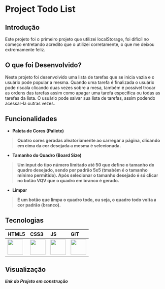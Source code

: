 <h1>Project Todo List</h1>

<h2>Introdução</h2>

<p>Este projeto foi o primeiro projeto que utilizei localStorage, foi dificíl no começo entretando acredito que o utilizei corretamente, o que me deixou extremamente feliz.<p>

<h2>O que foi Desenvolvido?</h2>

<p>Neste projeto foi desenvolvido uma lista de tarefas que se inicia vazia e o usuário pode popular a mesma. Quando uma tarefa é finalizada o usuário pode riscala clicando duas vezes sobre a mesa, também é possível trocar as ordens das tarefas assim como apagar uma tarefa específica ou todas as tarefas da lista. O usuário pode salvar sua lista de tarefas, assim podendo acessar-la outras vezes.</p>

<h2>Funcionalidades</h2>

<ul><li><strong>Paleta de Cores (Pallete)</stong></li></ul>
<blockquote>
<p>Quatro cores geradas aleatoriamente ao carregar a página, clicando em cima da cor desejada a mesma é selecionada.</p>
</blockquote>

<ul><li><strong>Tamanho do Quadro (Board Size)</stong></li></ul>
<blockquote>
<p>Um input do tipo número limitado até 50 que define o tamanho do quadro desejado, sendo por padrão 5x5 (tmabém é o tamanho mínimo permitido). Após selecionar o tamanho desejado é só clicar no botão VQV que o quadro em branco é gerado.</p>
</blockquote>

<ul><li><strong>Limpar</stong></li></ul>
<blockquote>
<p>É um botão que limpa o quadro todo, ou seja, o quadro todo volta a cor padrão (branco).</p>
</blockquote>

<h2>Tecnologias</h2>

| HTML5 | CSS3 | JS | GIT |
| :-- | :-- | :-- | :-- |
| <img src="https://cdn.jsdelivr.net/gh/devicons/devicon/icons/html5/html5-original.svg" width="50" height="50"/> | <img src="https://cdn.jsdelivr.net/gh/devicons/devicon/icons/css3/css3-original.svg" width="50" height="50" /> | <img src="https://cdn.jsdelivr.net/gh/devicons/devicon/icons/javascript/javascript-original.svg" width="50" height="50" /> | <img src="https://cdn.jsdelivr.net/gh/devicons/devicon/icons/git/git-original.svg" width="50" height="50" /> |

<h2>Visualização</h2>

<i>link do Projeto em construção</i>

<img src="" />
          
          
